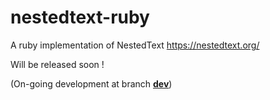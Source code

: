 # nestedtext-ruby
A ruby implementation of NestedText https://nestedtext.org/


Will be released soon ! 

(On-going development at branch [**dev**](https://github.com/erikw/nestedtext-ruby/tree/dev))
